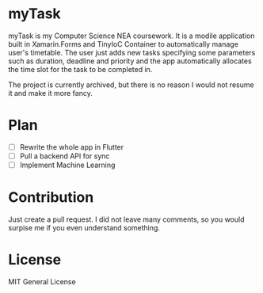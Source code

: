 # myTask
myTask is my Computer Science NEA coursework.
It is a modile application built in Xamarin.Forms and TinyIoC Container to automatically manage user's timetable. The user just adds new tasks specifying some parameters such as duration, deadline and priority and the app automatically allocates the time slot for the task to be completed in.

The project is currently archived, but there is no reason I would not resume it and make it more fancy.

# Plan
- [ ] Rewrite the whole app in Flutter
- [ ] Pull a backend API for sync
- [ ] Implement Machine Learning

# Contribution
Just create a pull request. I did not leave many comments, so you would surpise me if you even understand something.

# License
MIT General License
